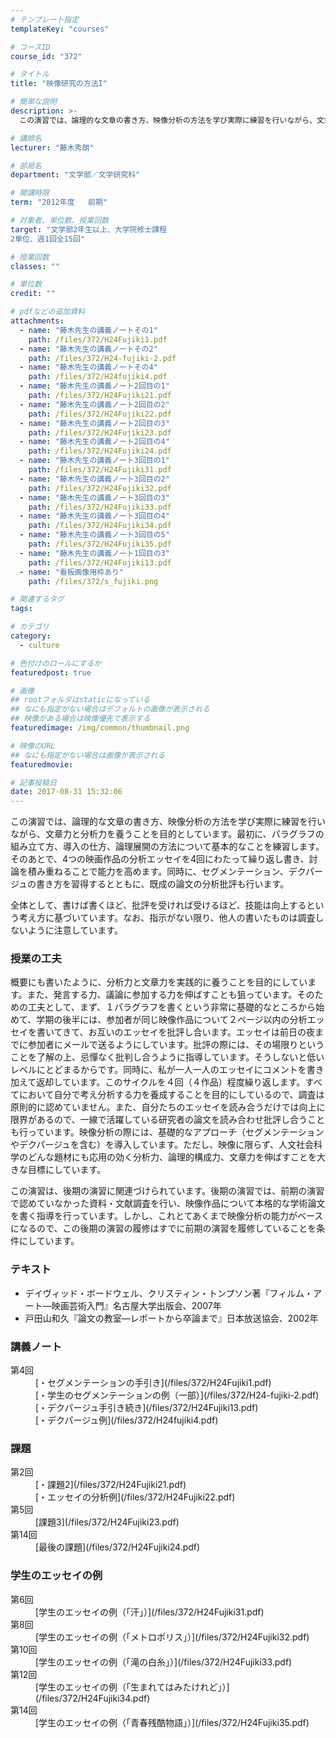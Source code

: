 ```yaml
---
# テンプレート指定
templateKey: "courses"

# コースID
course_id: "372"

# タイトル
title: "映像研究の方法I"

# 簡単な説明
description: >-
  この演習では、論理的な文章の書き方、映像分析の方法を学び実際に練習を行いながら、文章力と分析力を養うことを目的としています。最初に、パラグラフの組み立て方、導入の仕方、論理展開の方法について基本的なこ...

# 講師名
lecturer: "藤木秀朗"

# 部局名
department: "文学部／文学研究科"

# 開講時限
term: "2012年度	前期"

# 対象者、単位数、授業回数
target: "文学部2年生以上、大学院修士課程
2単位、週1回全15回"

# 授業回数
classes: ""

# 単位数
credit: ""

# pdfなどの追加資料
attachments: 
  - name: "藤木先生の講義ノートその1" 
    path: /files/372/H24Fujiki1.pdf
  - name: "藤木先生の講義ノートその2" 
    path: /files/372/H24-fujiki-2.pdf
  - name: "藤木先生の講義ノートその4" 
    path: /files/372/H24fujiki4.pdf
  - name: "藤木先生の講義ノート2回目の1" 
    path: /files/372/H24Fujiki21.pdf
  - name: "藤木先生の講義ノート2回目の2" 
    path: /files/372/H24Fujiki22.pdf
  - name: "藤木先生の講義ノート2回目の3" 
    path: /files/372/H24Fujiki23.pdf
  - name: "藤木先生の講義ノート2回目の4" 
    path: /files/372/H24Fujiki24.pdf
  - name: "藤木先生の講義ノート3回目の1" 
    path: /files/372/H24Fujiki31.pdf
  - name: "藤木先生の講義ノート3回目の2" 
    path: /files/372/H24Fujiki32.pdf
  - name: "藤木先生の講義ノート3回目の3" 
    path: /files/372/H24Fujiki33.pdf
  - name: "藤木先生の講義ノート3回目の4" 
    path: /files/372/H24Fujiki34.pdf
  - name: "藤木先生の講義ノート3回目の5" 
    path: /files/372/H24Fujiki35.pdf
  - name: "藤木先生の講義ノート1回目の3" 
    path: /files/372/H24Fujiki13.pdf
  - name: "看板画像用枠あり" 
    path: /files/372/s_fujiki.png

# 関連するタグ
tags:

# カテゴリ
category:
  - culture

# 色付けのロールにするか
featuredpost: true

# 画像
## rootフォルダはstaticになっている
## なにも指定がない場合はデフォルトの画像が表示される
## 映像がある場合は映像優先で表示する
featuredimage: /img/common/thumbnail.png

# 映像のURL
## なにも指定がない場合は画像が表示される
featuredmovie: 

# 記事投稿日
date: 2017-08-31 15:32:06
---
```


この演習では、論理的な文章の書き方、映像分析の方法を学び実際に練習を行いながら、文章力と分析力を養うことを目的としています。最初に、パラグラフの組み立て方、導入の仕方、論理展開の方法について基本的なことを練習します。そのあとで、4つの映画作品の分析エッセイを4回にわたって繰り返し書き、討論を積み重ねることで能力を高めます。同時に、セグメンテーション、デクパージュの書き方を習得するとともに、既成の論文の分析批評も行います。

全体として、書けば書くほど、批評を受ければ受けるほど、技能は向上するという考え方に基づいています。なお、指示がない限り、他人の書いたものは調査しないように注意しています。

### 授業の工夫

概要にも書いたように、分析力と文章力を実践的に養うことを目的にしています。また、発言する力、議論に参加する力を伸ばすことも狙っています。そのための工夫として、まず、１パラグラフを書くという非常に基礎的なところから始めて、学期の後半には、参加者が同じ映像作品について２ページ以内の分析エッセイを書いてきて、お互いのエッセイを批評し合います。エッセイは前日の夜までに参加者にメールで送るようにしています。批評の際には、その場限りということを了解の上、忌憚なく批判し合うように指導しています。そうしないと低いレベルにとどまるからです。同時に、私が一人一人のエッセイにコメントを書き加えて返却しています。このサイクルを４回（４作品）程度繰り返します。すべてにおいて自分で考え分析する力を養成することを目的にしているので、調査は原則的に認めていません。また、自分たちのエッセイを読み合うだけでは向上に限界があるので、一線で活躍している研究者の論文を読み合わせ批評し合うことも行っています。映像分析の際には、基礎的なアプローチ（セグメンテーションやデクパージュを含む）を導入しています。ただし、映像に限らず、人文社会科学のどんな題材にも応用の効く分析力、論理的構成力、文章力を伸ばすことを大きな目標にしています。

この演習は、後期の演習に関連づけられています。後期の演習では、前期の演習で認めていなかった資料・文献調査を行い、映像作品について本格的な学術論文を書く指導を行っています。しかし、これとてあくまで映像分析の能力がベースになるので、この後期の演習の履修はすでに前期の演習を履修していることを条件にしています。



### テキスト

* デイヴィッド・ボードウェル、クリスティン・トンプソン著『フィルム・アート—映画芸術入門』名古屋大学出版会、2007年
* 戸田山和久『論文の教室—レポートから卒論まで』日本放送協会、2002年



### 講義ノート

<dl>
<dt>
第4回
</dt>

<dd>
[・セグメンテーションの手引き](/files/372/H24Fujiki1.pdf) 
</dd>

<dd>
[・学生のセグメンテーションの例（一部）](/files/372/H24-fujiki-2.pdf) 
</dd>

<dd>
[・デクパージュ手引き続き](/files/372/H24Fujiki13.pdf) 
</dd>

<dd>
[・デクパージュ例](/files/372/H24fujiki4.pdf) 
</dd>
</dl>

### 課題

<dl>
<dt>
第2回
</dt>

<dd>
[・課題2](/files/372/H24Fujiki21.pdf) 
</dd>

<dd>
[・エッセイの分析例](/files/372/H24Fujiki22.pdf) 
</dd>

<dt>
第5回
</dt>

<dd>
[課題3](/files/372/H24Fujiki23.pdf) 
</dd>

<dt>
第14回
</dt>

<dd>
[最後の課題](/files/372/H24Fujiki24.pdf) 
</dd>
</dl>

### 学生のエッセイの例

<dl>
<dt>
第6回
</dt>

<dd>
[学生のエッセイの例（「汗」）](/files/372/H24Fujiki31.pdf) 
</dd>

<dt>
第8回
</dt>

<dd>
[学生のエッセイの例（「メトロポリス」）](/files/372/H24Fujiki32.pdf) 
</dd>

<dt>
第10回
</dt>

<dd>
[学生のエッセイの例（「滝の白糸」）](/files/372/H24Fujiki33.pdf) 
</dd>

<dt>
第12回
</dt>

<dd>
[学生のエッセイの例（「生まれてはみたけれど」）](/files/372/H24Fujiki34.pdf) 
</dd>

<dt>
第14回
</dt>

<dd>
[学生のエッセイの例（「青春残酷物語」）](/files/372/H24Fujiki35.pdf) 
</dd>
</dl>



